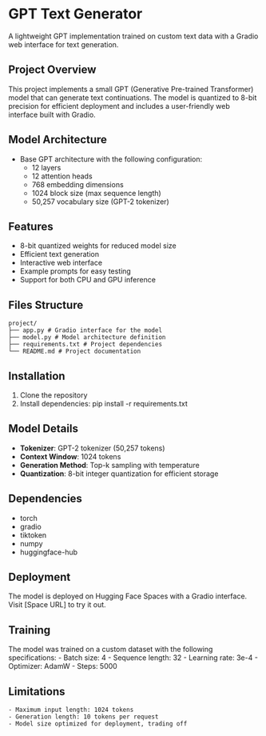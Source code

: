 # GPT Text Generator

A lightweight GPT implementation trained on custom text data with a Gradio web interface for text generation.

## Project Overview

This project implements a small GPT (Generative Pre-trained Transformer) model that can generate text continuations. The model is quantized to 8-bit precision for efficient deployment and includes a user-friendly web interface built with Gradio.

## Model Architecture

- Base GPT architecture with the following configuration:
  - 12 layers
  - 12 attention heads
  - 768 embedding dimensions
  - 1024 block size (max sequence length)
  - 50,257 vocabulary size (GPT-2 tokenizer)

## Features

- 8-bit quantized weights for reduced model size
- Efficient text generation
- Interactive web interface
- Example prompts for easy testing
- Support for both CPU and GPU inference

## Files Structure 

    project/
    ├── app.py # Gradio interface for the model
    ├── model.py # Model architecture definition
    ├── requirements.txt # Project dependencies
    └── README.md # Project documentation

## Installation

1. Clone the repository
2. Install dependencies:
    pip install -r requirements.txt

## Model Details

- **Tokenizer**: GPT-2 tokenizer (50,257 tokens)
- **Context Window**: 1024 tokens
- **Generation Method**: Top-k sampling with temperature
- **Quantization**: 8-bit integer quantization for efficient storage

## Dependencies

- torch
- gradio
- tiktoken
- numpy
- huggingface-hub

## Deployment

The model is deployed on Hugging Face Spaces with a Gradio interface. Visit [Space URL] to try it out.

## Training

The model was trained on a custom dataset with the following specifications:
    - Batch size: 4
    - Sequence length: 32
    - Learning rate: 3e-4
    - Optimizer: AdamW
    - Steps: 5000

## Limitations

    - Maximum input length: 1024 tokens
    - Generation length: 10 tokens per request
    - Model size optimized for deployment, trading off 


